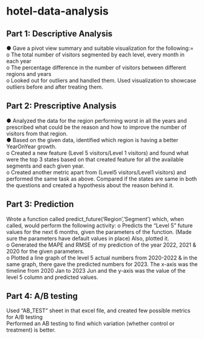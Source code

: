 # hotel-data-analysis
## Part 1: Descriptive Analysis 

●	Gave  a pivot view summary and suitable visualization for the following:= <br>
o	 The total number of visitors segmented by each level, every month in each year <br>
o	The percentage difference in the number of visitors between different regions and years <br>
o	Looked out for outliers and handled them. Used visualization to showcase outliers before and after treating them.  <br>

## Part 2: Prescriptive Analysis 
●	Analyzed the data for the region performing worst in all the years and prescribed what could be the reason and how to improve the number of visitors from that region. <br>
●	Based on the given data, identified which region is having a better YearOnYear growth. <br>
o	Created a new feature (Level 5 visitors/Level 1 visitors) and found what were the top 3 states based on that created feature for all the available segments and each given year. <br>
o	Created another metric apart from (Level5 visitors/Level1 visitors) and performed the same task as above. Compared if the states are same in both the questions and created a hypothesis about the reason behind it. <br>

 ## Part 3: Prediction 
Wrote a function called predict_future(‘Region’,’Segment’) which, when called, would perform the following activity:
o	Predicts the “Level 5” future values for the next 6 months, given the parameters of the function. (Made sure the parameters have default values in place) Also, plotted it. <br>
o	Generated the MAPE and RMSE of my prediction of the year 2022, 2021 & 2020 for the given parameters. <br>
o Plotted a line graph of the level 5 actual numbers from 2020-2022 & in the same graph, there gave the predicted numbers for 2023. The x-axis was the timeline from 2020 Jan to 2023 Jun and the y-axis was the value of the level 5 column and predicted values. <br>

## Part 4: A/B testing 
Used  “AB_TEST” sheet in that excel file, and created few possible metrics for A/B testing <br>
Performed an AB testing to find which variation (whether control or treatment) is better. <br>

